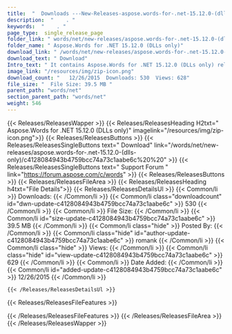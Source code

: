```yaml
---
title:  "  Downloads ---New-Releases-aspose.words-for-.net-15.12.0-(dlls-only) . " 
description:  "    . " 
keywords:  "    . " 
page_type:  single_release_page
folder_link: " words/net/new-releases/aspose.words-for-.net-15.12.0-(dlls-only)/"
folder_name: " Aspose.Words for .NET 15.12.0 (DLLs only)"
download_link: " /words/net/new-releases/aspose.words-for-.net-15.12.0-(dlls-only)/c4128084943b4759bcc74a73c1aabe6c"
download_text: " Download"
Intro_text: " It contains Aspose.Words for .NET 15.12.0 (DLLs only) release."
image_link: "/resources/img/zip-icon.png"
download_count: "   12/26/2015  Downloads: 530  Views: 628"
file_size: "  File Size: 39.5 MB "
parent_path: "words/net"
section_parent_path: "words/net"
weight: 546
---
```


{{< Releases/ReleasesWapper >}}
  {{< Releases/ReleasesHeading H2txt=" Aspose.Words for .NET 15.12.0 (DLLs only)" imagelink="/resources/img/zip-icon.png">}}
  {{< Releases/ReleasesButtons >}}
    {{< Releases/ReleasesSingleButtons text=" Download" link="/words/net/new-releases/aspose.words-for-.net-15.12.0-(dlls-only)/c4128084943b4759bcc74a73c1aabe6c%20%20" >}}
    {{< Releases/ReleasesSingleButtons text=" Support Forum " link="https://forum.aspose.com/c/words" >}}
  {{< Releases/ReleasesButtons >}}
  {{< Releases/ReleasesFileArea >}}
    {{< Releases/ReleasesHeading h4txt="File Details">}}
    {{< Releases/ReleasesDetailsUl >}}
            {{< Common/li  >}} Downloads: {{< /Common/li >}} 
      {{< Common/li class="downloadcount" id="dwn-update-c4128084943b4759bcc74a73c1aabe6c" >}} 530 {{< /Common/li >}} 
      {{< Common/li  >}} File Size: {{< /Common/li >}} 
      {{< Common/li id="size-update-c4128084943b4759bcc74a73c1aabe6c" >}} 39.5 MB {{< /Common/li >}} 
      {{< Common/li  class="hide" >}} Posted By: {{< /Common/li >}} 
      {{< Common/li class="hide" id="author-update-c4128084943b4759bcc74a73c1aabe6c" >}} romank {{< /Common/li >}} 
      {{< Common/li class="hide"  >}} Views: {{< /Common/li >}} 
      {{< Common/li class="hide" id="view-update-c4128084943b4759bcc74a73c1aabe6c" >}} 629 {{< /Common/li >}} 
      {{< Common/li  >}} Date Added: {{< /Common/li >}} 
      {{< Common/li id="added-update-c4128084943b4759bcc74a73c1aabe6c" >}} 12/26/2015 {{< /Common/li >}} 

    {{< /Releases/ReleasesDetailsUl >}}

  {{< Releases/ReleasesFileFeatures >}}
      
  {{< /Releases/ReleasesFileFeatures >}}
 {{< /Releases/ReleasesFileArea >}}
{{< /Releases/ReleasesWapper >}}


